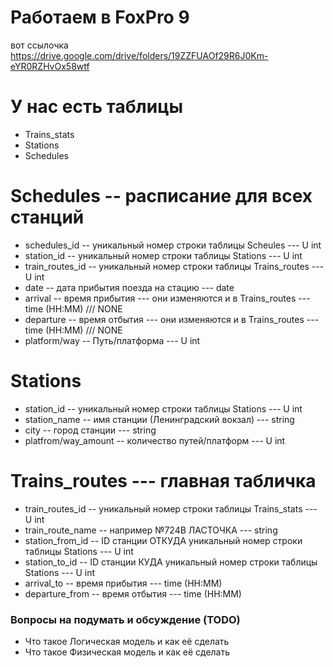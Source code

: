 #  Работаем в FoxPro 9

вот ссылочка 
https://drive.google.com/drive/folders/19ZZFUAOf29R6J0Km-eYR0RZHvOx58wtf

# У нас есть таблицы
 * Trains_stats
 * Stations
 * Schedules

# Schedules -- расписание для всех станций 
 * schedules_id -- уникальный номер строки таблицы Scheules --- U int
 * station_id -- уникальный номер строки таблицы Stations  --- U int 
 * train_routes_id -- уникальный номер строки таблицы Trains_routes --- U int 
 * date -- дата прибытия поезда на стацию --- date 
 * arrival -- время прибытия --- они изменяются и в Trains_routes --- time (HH:MM) ///  NONE
 * departure  -- время отбытия --- они изменяются и в Trains_routes --- time (HH:MM) /// NONE
 * platform/way  -- Путь/платформа --- U int


# Stations
 * station_id -- уникальный номер строки таблицы Stations --- U int
 * station_name -- имя станции (Ленинградский вокзал) --- string
 * city -- город станции --- string 
 * platfrom/way_amount -- количество путей/платформ --- U int

# Trains_routes --- главная табличка
 * train_routes_id -- уникальный номер строки таблицы Trains_stats --- U int
 * train_route_name -- например №724В ЛАСТОЧКА  --- string
 * station_from_id -- ID станции ОТКУДА уникальный номер строки таблицы Stations --- U int
 * station_to_id -- ID станции КУДА уникальный номер строки таблицы Stations  --- U int
 * arrival_to -- время прибытия --- time (HH:MM) 
 * departure_from  -- время отбытия --- time (HH:MM)

### Вопросы на подумать и обсуждение (TODO)
* Что такое Логическая модель и как её сделать
* Что такое Физическая модель и как её сделать